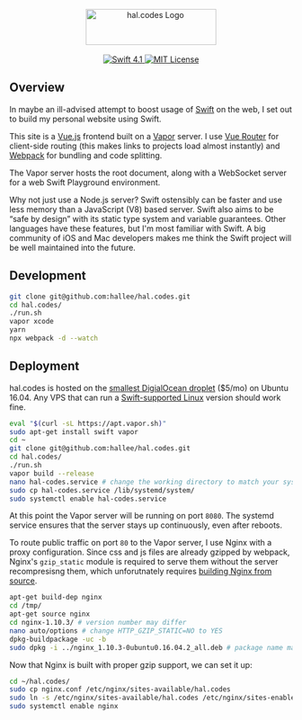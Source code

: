 <p align="center">
	<a href="http://hal.codes">
    <img src="http://hal.nyc/f/hal-codes-logo.svg" width="232" height="64" alt="hal.codes Logo">
	</a>
    <br>
    <br>
    <a href="https://swift.org">
        <img src="http://img.shields.io/badge/swift-4.1-brightgreen.svg" alt="Swift 4.1">
    </a>
    <a href="LICENSE">
        <img src="http://img.shields.io/badge/license-MIT-brightgreen.svg" alt="MIT License">
    </a>
</p>

## Overview

In maybe an ill-advised attempt to boost usage of [Swift](https://swift.org/about/) on the web, I set out to build my personal website using Swift.

This site is a [Vue.js](https://vuejs.org) frontend built on a [Vapor](https://vapor.codes) server. I use [Vue Router](https://router.vuejs.org) for client-side routing (this makes links to projects load almost instantly) and [Webpack](https://webpack.js.org) for bundling and code splitting.

The Vapor server hosts the root document, along with a WebSocket server for a web Swift Playground environment.

Why not just use a Node.js server? Swift ostensibly can be faster and use less memory than a JavaScript (V8) based server. Swift also aims to be “safe by design” with its static type system and variable guarantees. Other languages have these features, but I'm most familiar with Swift. A big community of iOS and Mac developers makes me think the Swift project will be well maintained into the future.

## Development

```bash
git clone git@github.com:hallee/hal.codes.git
cd hal.codes/
./run.sh
vapor xcode
yarn
npx webpack -d --watch
```

## Deployment

hal.codes is hosted on the [smallest DigialOcean droplet](https://www.digitalocean.com/pricing/) ($5/mo) on Ubuntu 16.04. Any VPS that can run a [Swift-supported Linux](https://swift.org/download/#releases) version should work fine.

```bash
eval "$(curl -sL https://apt.vapor.sh)"
sudo apt-get install swift vapor
cd ~
git clone git@github.com:hallee/hal.codes.git
cd hal.codes/
./run.sh
vapor build --release
nano hal-codes.service # change the working directory to match your system
sudo cp hal-codes.service /lib/systemd/system/
sudo systemctl enable hal-codes.service
```

At this point the Vapor server will be running on port `8080`. The systemd service ensures that the server stays up continuously, even after reboots.

To route public traffic on port `80` to the Vapor server, I use Nginx with a proxy configuration.
Since css and js files are already gzipped by webpack, Nginx's `gzip_static` module is required to serve them without the server recompresisng them, which unforutnately requires [building Nginx from source](https://www.garron.me/en/go2linux/nginx-gzip_static-ubuntu.html). 

```bash
apt-get build-dep nginx
cd /tmp/
apt-get source nginx
cd nginx-1.10.3/ # version number may differ
nano auto/options # change HTTP_GZIP_STATIC=NO to YES
dpkg-buildpackage -uc -b
sudo dpkg -i ../nginx_1.10.3-0ubuntu0.16.04.2_all.deb # package name may differ
```

Now that Nginx is built with proper gzip support, we can set it up:

```bash
cd ~/hal.codes/
sudo cp nginx.conf /etc/nginx/sites-available/hal.codes
sudo ln -s /etc/nginx/sites-available/hal.codes /etc/nginx/sites-enabled/
sudo systemctl enable nginx
```
